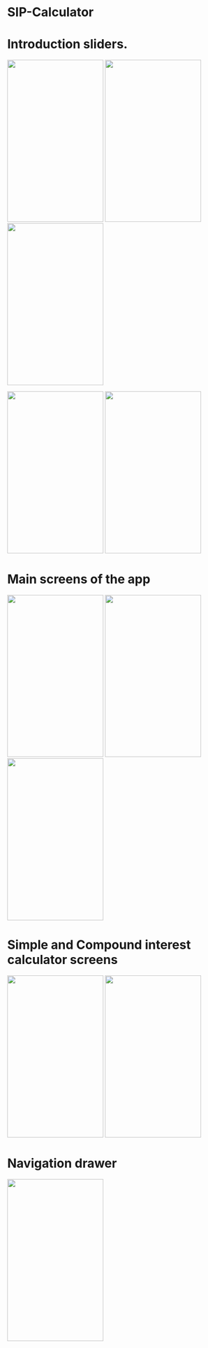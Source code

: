 # SIP-Calculator

# Introduction sliders.

<image src="images/welcome1.png" width="220" height="370"> <image src="images/welcome2.png" width="220" height="370"> <image src="images/welcome3.png" width="220" height="370">

<image src="images/welcome4.png" width="220" height="370"> <image src="images/welcome5.png" width="220" height="370">


# Main screens of the app

<image src="images/sip1.png" width="220" height="370"> <image src="images/sip2.png" width="220" height="370"> <image src="images/sip3.png" width="220" height="370">

# Simple and Compound interest calculator screens

<image src="images/simple.png" width="220" height="370"> <image src="images/compound.png" width="220" height="370">
  
# Navigation drawer

<image src="images/navigation.png" width="220" height="370">

